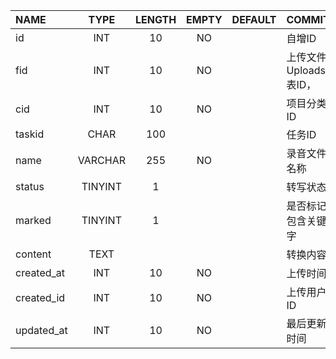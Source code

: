 |NAME|TYPE|LENGTH|EMPTY|DEFAULT|COMMIT|
|:-|:-:|:-:|:-:|:-:|:-|
|id|INT|10|NO||自增ID
|fid|INT|10|NO||上传文件Uploads表ID，
|cid|INT|10|NO||项目分类ID
|taskid|CHAR|100|||任务ID
|name|VARCHAR|255|NO||录音文件名称
|status|TINYINT|1|||转写状态
|marked|TINYINT|1|||是否标记包含关键字
|content|TEXT||||转换内容
|created_at|INT|10|NO||上传时间
|created_id|INT|10|NO||上传用户ID
|updated_at|INT|10|NO||最后更新时间